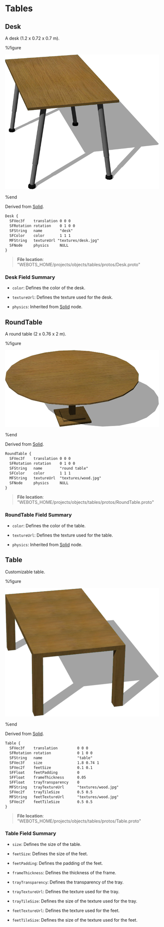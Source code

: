# Tables

## Desk

A desk (1.2 x 0.72 x 0.7 m).

%figure

![Desk](images/objects/tables/Desk/model.png)

%end

Derived from [Solid](../reference/solid.md).

```
Desk {
  SFVec3f    translation 0 0 0
  SFRotation rotation    0 1 0 0
  SFString   name        "desk"
  SFColor    color       1 1 1
  MFString   textureUrl "textures/desk.jpg"
  SFNode     physics     NULL
}
```

> **File location**: "WEBOTS\_HOME/projects/objects/tables/protos/Desk.proto"

### Desk Field Summary

- `color`: Defines the color of the desk.

- `textureUrl`: Defines the texture used for the desk.

- `physics`: Inherited from [Solid](../reference/solid.md) node.

## RoundTable

A round table (2 x 0.76 x 2 m).

%figure

![RoundTable](images/objects/tables/RoundTable/model.png)

%end

Derived from [Solid](../reference/solid.md).

```
RoundTable {
  SFVec3f    translation 0 0 0
  SFRotation rotation    0 1 0 0
  SFString   name        "round table"
  SFColor    color       1 1 1
  MFString   textureUrl  "textures/wood.jpg"
  SFNode     physics     NULL
}
```

> **File location**: "WEBOTS\_HOME/projects/objects/tables/protos/RoundTable.proto"

### RoundTable Field Summary

- `color`: Defines the color of the table.

- `textureUrl`: Defines the texture used for the table.

- `physics`: Inherited from [Solid](../reference/solid.md) node.

## Table

Customizable table.

%figure

![Table](images/objects/tables/Table/model.png)

%end

Derived from [Solid](../reference/solid.md).

```
Table {
  SFVec3f    translation         0 0 0
  SFRotation rotation            0 1 0 0
  SFString   name                "table"
  SFVec3f    size                1.8 0.74 1
  SFVec2f    feetSize            0.1 0.1
  SFFloat    feetPadding         0
  SFFloat    frameThickness      0.05
  SFFloat    trayTransparency    0
  MFString   trayTextureUrl      "textures/wood.jpg"
  SFVec2f    trayTileSize        0.5 0.5
  MFString   feetTextureUrl      "textures/wood.jpg"
  SFVec2f    feetTileSize        0.5 0.5
}
```

> **File location**: "WEBOTS\_HOME/projects/objects/tables/protos/Table.proto"

### Table Field Summary

- `size`: Defines the size of the table.

- `feetSize`: Defines the size of the feet.

- `feetPadding`: Defines the padding of the feet.

- `frameThickness`: Defines the thickness of the frame.

- `trayTransparency`: Defines the transparency of the tray.

- `trayTextureUrl`: Defines the texture used for the tray.

- `trayTileSize`: Defines the size of the texture used for the tray.

- `feetTextureUrl`: Defines the texture used for the feet.

- `feetTileSize`: Defines the size of the texture used for the feet.

